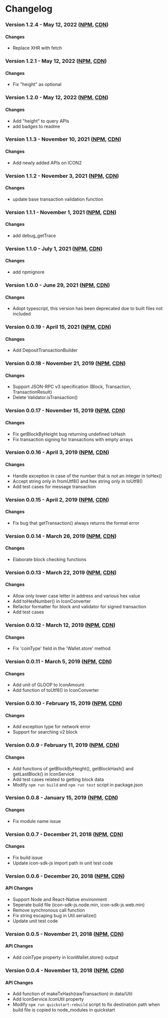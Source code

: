 # Changelog


### Version 1.2.4 - May 12, 2022 ([NPM](https://www.npmjs.com/package/icon-sdk-js), [CDN](https://cdn.jsdelivr.net/npm/icon-sdk-js@1.2.4))

#### Changes
- Replace XHR with fetch

### Version 1.2.1 - May 12, 2022 ([NPM](https://www.npmjs.com/package/icon-sdk-js), [CDN](https://cdn.jsdelivr.net/npm/icon-sdk-js@1.2.1))

#### Changes
- Fix "height" as optional

### Version 1.2.0 - May 12, 2022 ([NPM](https://www.npmjs.com/package/icon-sdk-js), [CDN](https://cdn.jsdelivr.net/npm/icon-sdk-js@1.2.0))

#### Changes
- Add "height" to query APIs
- add badges to readme

### Version 1.1.3 - November 10, 2021 ([NPM](https://www.npmjs.com/package/icon-sdk-js), [CDN](https://cdn.jsdelivr.net/npm/icon-sdk-js@1.1.3))

#### Changes
- Add newly added APIs on ICON2

### Version 1.1.2 - November 3, 2021 ([NPM](https://www.npmjs.com/package/icon-sdk-js), [CDN](https://cdn.jsdelivr.net/npm/icon-sdk-js@1.1.2))

#### Changes
- update base transaction validation function

### Version 1.1.1 - November 1, 2021 ([NPM](https://www.npmjs.com/package/icon-sdk-js), [CDN](https://cdn.jsdelivr.net/npm/icon-sdk-js@1.1.1))

#### Changes
- add debug_getTrace

### Version 1.1.0 - July 1, 2021 ([NPM](https://www.npmjs.com/package/icon-sdk-js), [CDN](https://cdn.jsdelivr.net/npm/icon-sdk-js@1.1.0))

#### Changes
- add npmignore

### Version 1.0.0 - June 29, 2021 ([NPM](https://www.npmjs.com/package/icon-sdk-js), [CDN](https://cdn.jsdelivr.net/gh/icon-project/icon-sdk-js@1.0.0/build/icon-sdk-js.web.min.js))

#### Changes
- Adopt typescript, this version has been deprecated due to built files not included

### Version 0.0.19 - April 15, 2021 ([NPM](https://www.npmjs.com/package/icon-sdk-js), [CDN](https://cdn.jsdelivr.net/gh/icon-project/icon-sdk-js@0.0.19/build/icon-sdk-js.web.min.js))

#### Changes
- Add DepositTransactionBuilder

### Version 0.0.18 - November 21, 2019 ([NPM](https://www.npmjs.com/package/icon-sdk-js), [CDN](https://cdn.jsdelivr.net/gh/icon-project/icon-sdk-js@0.0.18/build/icon-sdk-js.web.min.js))

#### Changes
  - Support JSON-RPC v3 specification (Block, Transaction, TransactionResult)
  - Delete Validator.isTransaction()

### Version 0.0.17 - November 15, 2019 ([NPM](https://www.npmjs.com/package/icon-sdk-js), [CDN](https://cdn.jsdelivr.net/gh/icon-project/icon-sdk-js@0.0.17/build/icon-sdk-js.web.min.js))

#### Changes
  - Fix getBlockByHeight bug returning undefined txHash
  - Fix transaction signing for transactions with empty arrays

### Version 0.0.16 - April 3, 2019 ([NPM](https://www.npmjs.com/package/icon-sdk-js), [CDN](https://cdn.jsdelivr.net/gh/icon-project/icon-sdk-js@0.0.16/build/icon-sdk-js.web.min.js))

#### Changes
  - Handle exception in case of the number that is not an integer in toHex()
  - Accept string only in fromUtf8() and hex string only in toUtf8()
  - Add test cases for message transaction
  
### Version 0.0.15 - April 2, 2019 ([NPM](https://www.npmjs.com/package/icon-sdk-js), [CDN](https://cdn.jsdelivr.net/gh/icon-project/icon-sdk-js@0.0.15/build/icon-sdk-js.web.min.js))

#### Changes
  - Fix bug that getTransaction() always returns the format error

### Version 0.0.14 - March 26, 2019 ([NPM](https://www.npmjs.com/package/icon-sdk-js), [CDN](https://cdn.jsdelivr.net/gh/icon-project/icon-sdk-js@0.0.14/build/icon-sdk-js.web.min.js))

#### Changes
  - Elaborate block checking functions

### Version 0.0.13 - March 22, 2019 ([NPM](https://www.npmjs.com/package/icon-sdk-js), [CDN](https://cdn.jsdelivr.net/gh/icon-project/icon-sdk-js@0.0.13/build/icon-sdk-js.web.min.js))

#### Changes
  - Allow only lower case letter in address and various hex value
  - Add toHexNumber() in IconConverter
  - Refactor formatter for block and validator for signed transaction
  - Add test cases

### Version 0.0.12 - March 12, 2019 ([NPM](https://www.npmjs.com/package/icon-sdk-js), [CDN](https://cdn.jsdelivr.net/gh/icon-project/icon-sdk-js@0.0.12/build/icon-sdk-js.web.min.js))

#### Changes
  - Fix 'coinType' field in the 'Wallet.store' method

### Version 0.0.11 - March 5, 2019 ([NPM](https://www.npmjs.com/package/icon-sdk-js), [CDN](https://cdn.jsdelivr.net/gh/icon-project/icon-sdk-js@0.0.11/build/icon-sdk-js.web.min.js))

#### Changes
  - Add unit of GLOOP to IconAmount
  - Add function of toUtf8() in IconConverter

### Version 0.0.10 - February 15, 2019 ([NPM](https://www.npmjs.com/package/icon-sdk-js), [CDN](https://cdn.jsdelivr.net/gh/icon-project/icon-sdk-js@0.0.10/build/icon-sdk-js.web.min.js))

#### Changes
  - Add exception type for network error
  - Support for searching v2 block

### Version 0.0.9 - February 11, 2019 ([NPM](https://www.npmjs.com/package/icon-sdk-js), [CDN](https://cdn.jsdelivr.net/gh/icon-project/icon-sdk-js@0.0.9/build/icon-sdk-js.web.min.js))

#### Changes
  - Add functions of getBlockByHeight(), getBlockHash() and getLastBlock() in IconService
  - Add test cases related to getting block data
  - Modify `npm run build` and `npm run test` script in package.json

### Version 0.0.8 - January 15, 2019 ([NPM](https://www.npmjs.com/package/icon-sdk-js), [CDN](https://cdn.jsdelivr.net/gh/icon-project/icon-sdk-js@0.0.8/build/icon-sdk-js.web.min.js))

#### Changes
  - Fix module name issue

### Version 0.0.7 - December 21, 2018 ([NPM](https://www.npmjs.com/package/icon-sdk-js), [CDN](https://cdn.jsdelivr.net/gh/icon-project/icon-sdk-js@0.0.7/build/icon-sdk-js.web.min.js))

#### Changes
  - Fix build issue
  - Update icon-sdk-js import path in unit test code

### Version 0.0.6 - December 20, 2018 ([NPM](https://www.npmjs.com/package/icon-sdk-js), [CDN](https://cdn.jsdelivr.net/gh/icon-project/icon-sdk-js@0.0.6/build/icon-sdk-js.web.min.js))

#### API Changes
  - Support Node and React-Native environment
  - Seperate build file (icon-sdk-js.node.min, icon-sdk-js.web.min)
  - Remove synchronous call function
  - Fix string escaping bug in Util.serialize()
  - Update unit test code

### Version 0.0.5 - November 21, 2018 ([NPM](https://www.npmjs.com/package/icon-sdk-js), [CDN](https://cdn.jsdelivr.net/gh/icon-project/icon-sdk-js@0.0.5/build/icon-sdk-js.min.js))

#### API Changes
  - Add coinType property in IconWallet.store() output

### Version 0.0.4 - November 13, 2018 ([NPM](https://www.npmjs.com/package/icon-sdk-js), [CDN](https://cdn.jsdelivr.net/gh/icon-project/icon-sdk-js@0.0.4/build/icon-sdk-js.min.js))

#### API Changes
  - Add function of makeTxHash(rawTransaction) in data/Util
  - Add IconService.IconUtil property
  - Modify `npm run quickstart:rebuild` script to fix destination path when build file is copied to node_modules in quickstart
